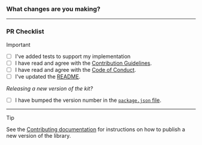 ### What changes are you making?

<!-- Please describe why you are making these changes -->

---

### PR Checklist

> [!IMPORTANT]
>
> - [ ] I've added tests to support my implementation
> - [ ] I have read and agree with the [Contribution Guidelines](https://github.com/shopify/checkout-sheet-kit-react-native/blob/main/.github/CONTRIBUTING.md).
> - [ ] I have read and agree with the [Code of Conduct](https://github.com/shopify/checkout-sheet-kit-react-native/blob/main/.github/CODE_OF_CONDUCT.md).
> - [ ] I've updated the [README](https://github.com/shopify/checkout-sheet-kit-react-native).
>
> _Releasing a new version of the kit?_
>
> - [ ] I have bumped the version number in the [`package.json` file](https://github.com/Shopify/checkout-sheet-kit-react-native/blob/main/modules/%40shopify/checkout-sheet-kit/package.json#L4).

---

> [!TIP]
> See the [Contributing documentation](https://github.com/shopify/checkout-sheet-kit-react-native/blob/main/.github/CONTRIBUTING.md#releasing-a-new-version) for instructions on how to publish a new version of the library.
